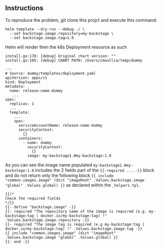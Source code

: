 ## Instructions

To reproduce the problem, git clone this projct and execute this command:

```shell
helm template --dry-run --debug ./ \
  --set backstage.image.repository=my-backstage \
  --set backstage.image.tag=1.0
```

Helm will render then the k8s Deployment resource as such
```
install.go:178: [debug] Original chart version: ""
install.go:195: [debug] CHART PATH: /Users/cmoullia/temp/dummy

---
# Source: dummy/templates/deployment.yaml
apiVersion: apps/v1
kind: Deployment
metadata:
  name: release-name-dummy
   ...
spec:
  replicas: 1
  ...
  template:
    ...
    spec:
      serviceAccountName: release-name-dummy
      securityContext:
        {}
      containers:
        - name: dummy
          securityContext:
            {}
          image: my-backstage1.0my-backstage:1.0
```
As you can see the image name populated `my-backstage1.0my-backstage:1.0` includes the 2 fields part of the `{{-required ....-}}` block
and do not return only the following block `{{ include "common.images.image" (dict "imageRoot" .Values.backstage.image "global" .Values.global) }}`
as declared within the `_helpers.tpl`.

```text
{{/*
Check the required fields
*/}}
{{- define "backstage.image" -}}
{{- required "The repository name of the image is required (e.g. my-backstage:tag | docker.io/my-backstage:tag) !" .Values.backstage.image.repository -}}
{{- required "The image tag is required (e.g my-backstage:tag | docker.io/my-backstage:tag) !" .Values.backstage.image.tag -}}
{{ include "common.images.image" (dict "imageRoot" .Values.backstage.image "global" .Values.global) }}
{{- end -}}
```

